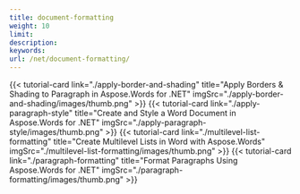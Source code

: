 ```yaml
---
title: document-formatting
weight: 10
limit:
description:
keywords:
url: /net/document-formatting/
---
```

{{< tutorial-card link="./apply-border-and-shading" title="Apply Borders & Shading to Paragraph in Aspose.Words for .NET" imgSrc="./apply-border-and-shading/images/thumb.png" >}}
{{< tutorial-card link="./apply-paragraph-style" title="Create and Style a Word Document in Aspose.Words for .NET" imgSrc="./apply-paragraph-style/images/thumb.png" >}}
{{< tutorial-card link="./multilevel-list-formatting" title="Create Multilevel Lists in Word with Aspose.Words" imgSrc="./multilevel-list-formatting/images/thumb.png" >}}
{{< tutorial-card link="./paragraph-formatting" title="Format Paragraphs Using Aspose.Words for .NET" imgSrc="./paragraph-formatting/images/thumb.png" >}}
